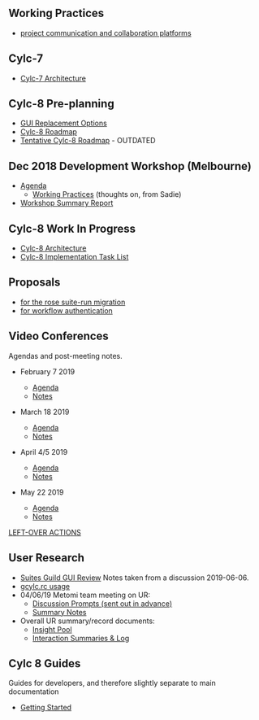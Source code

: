 
## Working Practices
- [project communication and collaboration platforms](project-collab.md)

## Cylc-7
- [Cylc-7 Architecture](cylc-7-architecture)

## Cylc-8 Pre-planning
- [GUI Replacement Options](gui-replacement-options)
- [Cylc-8 Roadmap](cylc-8-roadmap)
- [Tentative Cylc-8 Roadmap](cylc-8-roadmap) - OUTDATED

## Dec 2018 Development Workshop (Melbourne)
- [Agenda](dec-workshop-agenda)
  - [Working Practices](practices-prompts) (thoughts on, from Sadie)
- [Workshop Summary Report](dec-workshop-report)

## Cylc-8 Work In Progress
- [Cylc-8 Architecture](cylc-8-architecture)
- [Cylc-8 Implementation Task List](cylc-8-tasks)

## Proposals
- [for the rose suite-run migration](proposals/proposal-rose-suite-run.md)
- [for workflow authentication](proposals/proposal-workflow-authentication.md)

## Video Conferences

Agendas and post-meeting notes.

- February 7 2019
  - [Agenda](meetings/vc-feb-2019-agenda.md)
  - [Notes](meetings/vc-feb-2019-summary.md)

- March 18 2019
  - [Agenda](meetings/vc-mar-2019-agenda.md)
  - [Notes](meetings/vc-mar-2019-summary.md)

- April 4/5 2019
  - [Agenda](meetings/vc-4-apr-2019-agenda.md)
  - [Notes](meetings/vc-4-apr-2019-summary.md)

- May 22 2019
  - [Agenda](meetings/vc-22-may-2019-agenda.md)
  - [Notes](meetings/vc-22-may-2019-summary.md)

[LEFT-OVER ACTIONS](meetings/left-over-actions.md)

## User Research
- [Suites Guild GUI Review](research/20190606-suites-guild-cylc-gui-review.md) Notes taken from a discussion 2019-06-06.
- [gcylc.rc usage](research/MO-gcylc-rc-report.md)
- 04/06/19 Metomi team meeting on UR:
  - [Discussion Prompts (sent out in advance)](research/ur-initiation-questions.md)
  - [Summary Notes](research/ur-meetings/ur-04-june-2019-summary.md)
- Overall UR summary/record documents:
  - [Insight Pool](research/ur-insight-pool.md)
  - [Interaction Summaries & Log](research/ur-interaction-summaries-log.md)

## Cylc 8 Guides
Guides for developers, and therefore slightly separate to main documentation
- [Getting Started](howto/environment.md)
